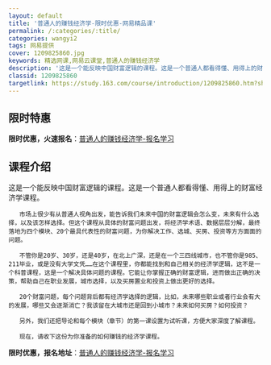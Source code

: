 ```yaml
---
layout: default
title: '普通人的赚钱经济学-限时优惠-网易精品课'
permalink: /:categories/:title/
categories: wangyi2
tags: 网易提供
cover: 1209825860.jpg
keywords: 精选网课,网易云课堂,普通人的赚钱经济学
description: '这是一个能反映中国财富逻辑的课程。这是一个普通人都看得懂、用得上的财富经济学课程。市场上很少有从普通人视角出发，能告诉我'
classid: 1209825860
targetlink: https://study.163.com/course/introduction/1209825860.htm?share=1&shareId=1025206652&utm_campaign=share&utm_medium=iphoneShare&utm_source=&utm_u=1025206652
---
```


## 限时特惠

**限时优惠，火速报名**：[普通人的赚钱经济学-报名学习](https://study.163.com/course/introduction/1209825860.htm?share=1&shareId=1025206652&utm_campaign=share&utm_medium=iphoneShare&utm_source=&utm_u=1025206652)

## 课程介绍

这是一个能反映中国财富逻辑的课程。这是一个普通人都看得懂、用得上的财富经济学课程。

       市场上很少有从普通人视角出发，能告诉我们未来中国的财富逻辑会怎么变，未来有什么选择，以及该怎样选择。但这个课程从具体的财富问题出发，将经济学术语、数据层层分解，最终落地为四个模块、20个最具代表性的财富问题，为你解决工作、选城、买房、投资等方方面面的问题。

       不管你是20岁、30岁，还是40岁，在北上广深，还是在一个三四线城市，也不管你是985、211毕业，或是没有大学文凭……在这个课程里，你都能找到和自己相关的经济学逻辑，这不是一个科普课程，这是一个解决具体问题的课程。它能让你掌握正确的财富逻辑，进而做出正确的决策，帮助自己在职业发展，城市选择，以及买房置业和投资上做出更好的选择。

       20个财富问题，每个问题背后都有经济学选择的逻辑，比如，未来哪些职业或者行业会有大的发展，哪些又会逐渐消亡？我该留在大城市还是回到小城市？未来如何买房？如何投资？ 

       另外，我们还把导论和每个模块（章节）的第一课设置为试听课，方便大家深度了解课程。

       现在，请收下这份为你准备的如何赚钱的经济学课程。

**限时优惠，报名地址**：[普通人的赚钱经济学-报名学习](https://study.163.com/course/introduction/1209825860.htm?share=1&shareId=1025206652&utm_campaign=share&utm_medium=iphoneShare&utm_source=&utm_u=1025206652)

